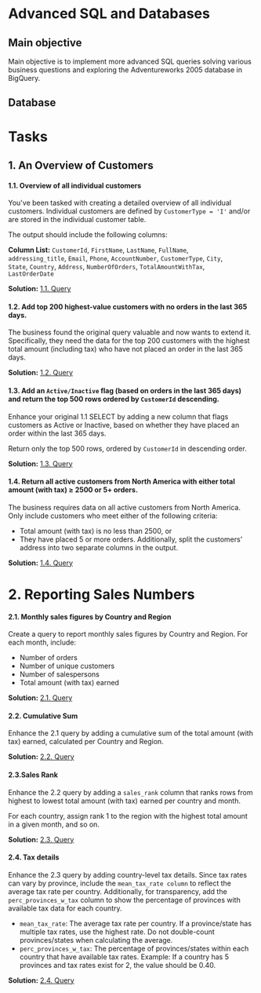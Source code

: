 # Advanced SQL and Databases
## Main objective
Main objective is to implement more advanced SQL queries solving various business questions and exploring the Adventureworks 2005 database in BigQuery.
## Database

# Tasks

## 1. An Overview of Customers
#### 1.1. Overview of all individual customers

You've been tasked with creating a detailed overview of all individual customers. Individual customers are defined by `CustomerType = 'I'` and/or are stored in the individual customer table.

The output should include the following columns:

**Column List:** `CustomerId`, `FirstName`, `LastName`, `FullName`,  
`addressing_title`, `Email`, `Phone`, `AccountNumber`, `CustomerType`, `City`,  
`State`, `Country`, `Address`, `NumberOfOrders`, `TotalAmountWithTax`,  
`LastOrderDate`

**Solution:** [1.1. Query](https://github.com/AironasVin/Advanced-SQL-and-Databases/blob/main/1.1.%20query.sql)
<br>

#### 1.2. Add top 200 highest-value customers with no orders in the last 365 days.
The business found the original query valuable and now wants to extend it. Specifically, they need the data for the top 200 customers with the highest total amount (including tax) who have not placed an order in the last 365 days.

**Solution:** [1.2. Query](https://github.com/AironasVin/Advanced-SQL-and-Databases/blob/main/1.2.%20query.sql)
<br>

#### 1.3. Add an `Active/Inactive` flag (based on orders in the last 365 days) and return the top 500 rows ordered by `CustomerId` descending.
Enhance your original 1.1 SELECT by adding a new column that flags customers as Active or Inactive, based on whether they have placed an order within the last 365 days.

Return only the top 500 rows, ordered by `CustomerId` in descending order.

**Solution:** [1.3. Query](https://github.com/AironasVin/Advanced-SQL-and-Databases/blob/main/1.3.%20query.sql)
<br>

#### 1.4. Return all active customers from North America with either total amount (with tax) ≥ 2500 or 5+ orders.  
The business requires data on all active customers from North America. Only include customers who meet either of the following criteria:

- Total amount (with tax) is no less than 2500, or
- They have placed 5 or more orders.
Additionally, split the customers' address into two separate columns in the output.

**Solution:** [1.4. Query](https://github.com/AironasVin/Advanced-SQL-and-Databases/blob/main/1.4.%20query.sql)
<br>

# 2. Reporting Sales Numbers

#### 2.1. Monthly sales figures by Country and Region 
Create a query to report monthly sales figures by Country and Region. For each month, include:

- Number of orders
- Number of unique customers
- Number of salespersons
- Total amount (with tax) earned

**Solution:** [2.1. Query](https://github.com/AironasVin/Advanced-SQL-and-Databases/blob/main/2.1.%20query.sql)
<br>

#### 2.2. Cumulative Sum
Enhance the 2.1 query by adding a cumulative sum of the total amount (with tax) earned, calculated per Country and Region.

**Solution:** [2.2. Query](https://github.com/AironasVin/Advanced-SQL-and-Databases/blob/main/2.2.%20query.sql)
<br>

#### 2.3.Sales Rank
Enhance the 2.2 query by adding a `sales_rank` column that ranks rows from highest to lowest total amount (with tax) earned per country and month.

For each country, assign rank 1 to the region with the highest total amount in a given month, and so on.

**Solution:** [2.3. Query](https://github.com/AironasVin/Advanced-SQL-and-Databases/blob/main/2.3.%20query.sql)
<br>

#### 2.4. Tax details
Enhance the 2.3 query by adding country-level tax details. Since tax rates can vary by province, include the `mean_tax_rate column` to reflect the average tax rate per country. Additionally, for transparency, add the `perc_provinces_w_tax` column to show the percentage of provinces with available tax data for each country.

- `mean_tax_rate`: The average tax rate per country. If a province/state has multiple tax rates, use the highest rate. Do not double-count provinces/states when calculating the average.
- `perc_provinces_w_tax`: The percentage of provinces/states within each country that have available tax rates. Example: If a country has 5 provinces and tax rates exist for 2, the value should be 0.40.

**Solution:** [2.4. Query](https://github.com/AironasVin/Advanced-SQL-and-Databases/blob/main/2.4.%20query.sql)
<br>

